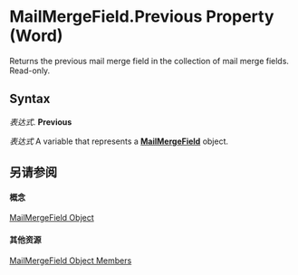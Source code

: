 
# MailMergeField.Previous Property (Word)

Returns the previous mail merge field in the collection of mail merge fields. Read-only.


## Syntax

 _表达式_. **Previous**

 _表达式_ A variable that represents a **[MailMergeField](8beb6228-079c-008c-10aa-3f8f711fcf5c.md)** object.


## 另请参阅


#### 概念


[MailMergeField Object](8beb6228-079c-008c-10aa-3f8f711fcf5c.md)
#### 其他资源


[MailMergeField Object Members](http://msdn.microsoft.com/library/c50297da-7c70-d74b-427e-60e3503ed570%28Office.15%29.aspx)